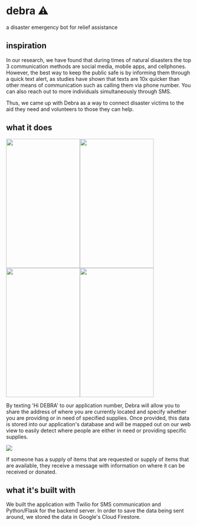 # debra ⚠️
a disaster emergency bot for relief assistance

## inspiration
In our research, we have found that during times of natural disasters the top 3 communication methods are social media, mobile apps, and cellphones. However, the best way to keep the public safe is by informing them through a quick text alert, as studies have shown that texts are 10x quicker than other means of communication such as calling them via phone number. You can also reach out to more individuals simultaneously through SMS.

Thus, we came up with Debra as a way to connect disaster victims to the aid they need and volunteers to those they can help.

## what it does
<img src="https://i.gyazo.com/e751b527fdd517061084e892b1b067dc.png" width="200px;" height="350px;"><img src="https://i.gyazo.com/e2b842d91ace1fb7a3c537ffe87c278a.png" width="200px;" height="350px;"><img src="https://i.gyazo.com/77ce65ee4212e88f1c008c77f7d96d4a.png" width="200px;" height="350px;"><img src="https://i.gyazo.com/4a84051388be22ae9d89819e937a3d63.png" width="200px;" height="350px;">

By texting 'Hi DEBRA' to our application number, Debra will allow you to share the address of where you are currently located and specify whether you are providing or in need of specified supplies. Once provided, this data is stored into our application's database and will be mapped out on our web view to easily detect where people are either in need or providing specific supplies.

<img src="https://i.gyazo.com/df418b1cf28e63ca8d1fc92524adfdd2.png">

If someone has a supply of items that are requested or supply of items that are available, they receive a message with information on where it can be received or donated.

## what it's built with
We built the application with Twilio for SMS communication and Python/Flask for the backend server. In order to save the data being sent around, we stored the data in Google's Cloud Firestore.
